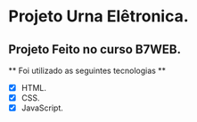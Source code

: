 # Projeto Urna Elêtronica.
## Projeto Feito no curso B7WEB.

** Foi utilizado as seguintes tecnologias **

- [x] HTML.
- [x] CSS.
- [x] JavaScript.